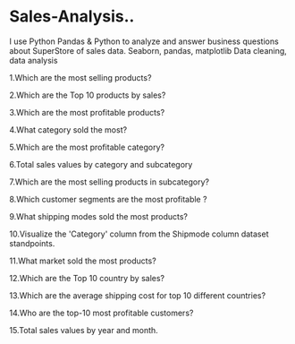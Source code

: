 # Sales-Analysis..
I use Python Pandas & Python to analyze and answer business questions about SuperStore of sales data. Seaborn, pandas, matplotlib Data cleaning, data analysis

1.Which are the most selling products?

2.Which are the Top 10 products by sales?

3.Which are the most profitable products?

4.What category sold the most?

5.Which are the most profitable category?

6.Total sales values by category and subcategory

7.Which are the most selling products in subcategory?

8.Which customer segments are the most profitable ?

9.What shipping modes sold the most products?

10.Visualize the 'Category' column from the Shipmode column dataset standpoints.

11.What market sold the most products?

12.Which are the Top 10 country by sales?

13.Which are the average shipping cost for top 10 different countries?

14.Who are the top-10 most profitable customers?

15.Total sales values by year and month.
